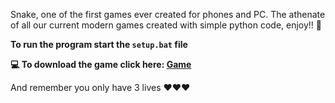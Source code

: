 Snake, one of the first games ever created for phones and PC. The athenate of all our current modern games created with simple python code, enjoy!! 🐍

<strong>To run the program start the <code>setup.bat</code> file</strong><br>

<strong>💻 To download the game click here: <a href="https://portfoliioo.github.io/h/Home/Projects/Programs/Python/Games/Snake/Snake.zip" target="_blank" download>Game</a></strong>
<br>
<p>And remember you only have 3 lives ❤️❤️❤️</p>
